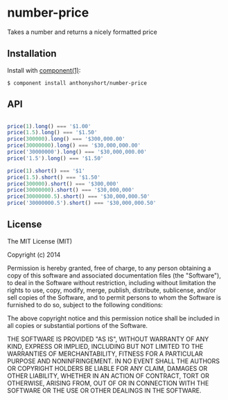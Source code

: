 
# number-price

  Takes a number and returns a nicely formatted price

## Installation

  Install with [component(1)](http://component.io):

    $ component install anthonyshort/number-price

## API

```js

price(1).long() === '$1.00'
price(1.5).long() === '$1.50'
price(300000).long() === '$300,000.00'
price(30000000).long() === '$30,000,000.00'
price('30000000').long() === '$30,000,000.00'
price('1.5').long() === '$1.50'

price(1).short() === '$1'
price(1.5).short() === '$1.50'
price(300000).short() === '$300,000'
price(30000000).short() === '$30,000,000'
price(30000000.5).short() === '$30,000,000.50'
price('30000000.5').short() === '$30,000,000.50'

```

## License

  The MIT License (MIT)

  Copyright (c) 2014 <copyright holders>

  Permission is hereby granted, free of charge, to any person obtaining a copy
  of this software and associated documentation files (the "Software"), to deal
  in the Software without restriction, including without limitation the rights
  to use, copy, modify, merge, publish, distribute, sublicense, and/or sell
  copies of the Software, and to permit persons to whom the Software is
  furnished to do so, subject to the following conditions:

  The above copyright notice and this permission notice shall be included in
  all copies or substantial portions of the Software.

  THE SOFTWARE IS PROVIDED "AS IS", WITHOUT WARRANTY OF ANY KIND, EXPRESS OR
  IMPLIED, INCLUDING BUT NOT LIMITED TO THE WARRANTIES OF MERCHANTABILITY,
  FITNESS FOR A PARTICULAR PURPOSE AND NONINFRINGEMENT. IN NO EVENT SHALL THE
  AUTHORS OR COPYRIGHT HOLDERS BE LIABLE FOR ANY CLAIM, DAMAGES OR OTHER
  LIABILITY, WHETHER IN AN ACTION OF CONTRACT, TORT OR OTHERWISE, ARISING FROM,
  OUT OF OR IN CONNECTION WITH THE SOFTWARE OR THE USE OR OTHER DEALINGS IN
  THE SOFTWARE.